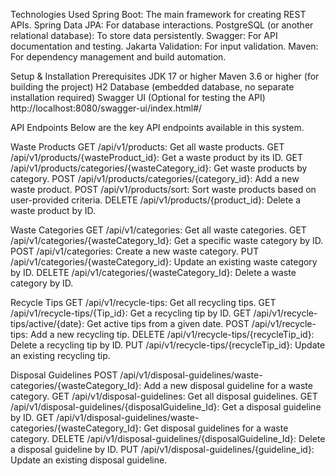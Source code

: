 Technologies Used
  Spring Boot: The main framework for creating REST APIs.
  Spring Data JPA: For database interactions.
  PostgreSQL (or another relational database): To store data persistently.
  Swagger: For API documentation and testing.
  Jakarta Validation: For input validation.
  Maven: For dependency management and build automation.

Setup & Installation
  Prerequisites
    JDK 17 or higher
    Maven 3.6 or higher (for building the project)
    H2 Database (embedded database, no separate installation required)
    Swagger UI (Optional for testing the API) http://localhost:8080/swagger-ui/index.html#/

API Endpoints
Below are the key API endpoints available in this system.

  Waste Products
    GET /api/v1/products: Get all waste products.
    GET /api/v1/products/{wasteProduct_id}: Get a waste product by its ID.
    GET /api/v1/products/categories/{wasteCategory_id}: Get waste products by category.
    POST /api/v1/products/categories/{category_id}: Add a new waste product.
    POST /api/v1/products/sort: Sort waste products based on user-provided criteria.
    DELETE /api/v1/products/{product_id}: Delete a waste product by ID.
    
  Waste Categories
    GET /api/v1/categories: Get all waste categories.
    GET /api/v1/categories/{wasteCategory_Id}: Get a specific waste category by ID.
    POST /api/v1/categories: Create a new waste category.
    PUT /api/v1/categories/{wasteCategory_id}: Update an existing waste category by ID.
    DELETE /api/v1/categories/{wasteCategory_Id}: Delete a waste category by ID.
  
  Recycle Tips
    GET /api/v1/recycle-tips: Get all recycling tips.
    GET /api/v1/recycle-tips/{Tip_id}: Get a recycling tip by ID.
    GET /api/v1/recycle-tips/active/{date}: Get active tips from a given date.
    POST /api/v1/recycle-tips: Add a new recycling tip.
    DELETE /api/v1/recycle-tips/{recycleTip_id}: Delete a recycling tip by ID.
    PUT /api/v1/recycle-tips/{recycleTip_id}: Update an existing recycling tip.
  
  Disposal Guidelines
    POST /api/v1/disposal-guidelines/waste-categories/{wasteCategory_Id}: Add a new disposal guideline for a waste category.
    GET /api/v1/disposal-guidelines: Get all disposal guidelines.
    GET /api/v1/disposal-guidelines/{disposalGuideline_Id}: Get a disposal guideline by ID.
    GET /api/v1/disposal-guidelines/waste-categories/{wasteCategory_Id}: Get disposal guidelines for a waste category.
    DELETE /api/v1/disposal-guidelines/{disposalGuideline_Id}: Delete a disposal guideline by ID.
    PUT /api/v1/disposal-guidelines/{guideline_id}: Update an existing disposal guideline.
